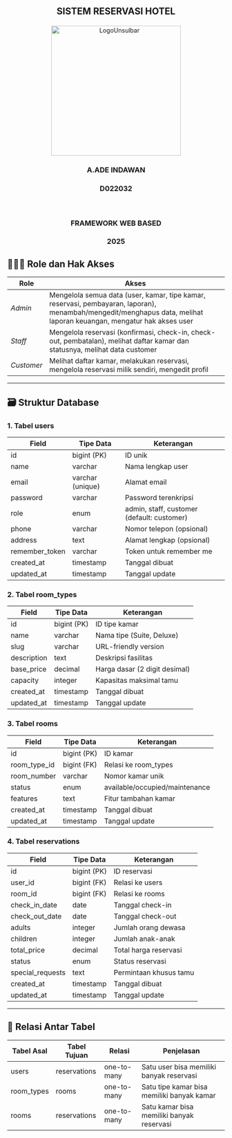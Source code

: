 ## <p align="center" style="margin-top: 0;">SISTEM RESERVASI HOTEL</p>

<p align="center">
  <img src="/public/LogoUnsulbar.png" width="300" alt="LogoUnsulbar" />
</p>

### <p align="center">A.ADE INDAWAN</p>

### <p align="center">D022032</p></br>

### <p align="center">FRAMEWORK WEB BASED</p>

### <p align="center">2025</p>

## 🧑‍🤝‍🧑 Role dan Hak Akses

| Role         | Akses                                                                              |
|--------------|-----------------------------------------------------------------------------------|
| *Admin*      | Mengelola semua data (user, kamar, tipe kamar, reservasi, pembayaran, laporan), menambah/mengedit/menghapus data, melihat laporan keuangan, mengatur hak akses user |
| *Staff*      | Mengelola reservasi (konfirmasi, check-in, check-out, pembatalan), melihat daftar kamar dan statusnya, melihat data customer |
| *Customer*   | Melihat daftar kamar, melakukan reservasi, mengelola reservasi milik sendiri, mengedit profil |

---

## 🗃 Struktur Database

### 1. Tabel users

| Field          | Tipe Data        | Keterangan                                |
|----------------|------------------|-------------------------------------------|
| id             | bigint (PK)      | ID unik                                   |
| name           | varchar          | Nama lengkap user                         |
| email          | varchar (unique) | Alamat email                              |
| password       | varchar          | Password terenkripsi                      |
| role           | enum             | admin, staff, customer (default: customer)|
| phone          | varchar          | Nomor telepon (opsional)                  |
| address        | text             | Alamat lengkap (opsional)                 |
| remember_token | varchar          | Token untuk remember me                   |
| created_at     | timestamp        | Tanggal dibuat                            |
| updated_at     | timestamp        | Tanggal update                            |

### 2. Tabel room_types

| Field       | Tipe Data   | Keterangan                     |
|-------------|-------------|--------------------------------|
| id          | bigint (PK) | ID tipe kamar                  |
| name        | varchar     | Nama tipe (Suite, Deluxe)      |
| slug        | varchar     | URL-friendly version           |
| description | text        | Deskripsi fasilitas            |
| base_price  | decimal     | Harga dasar (2 digit desimal)  |
| capacity    | integer     | Kapasitas maksimal tamu        |
| created_at  | timestamp   | Tanggal dibuat                 |
| updated_at  | timestamp   | Tanggal update                 |

### 3. Tabel rooms

| Field        | Tipe Data   | Keterangan                     |
|--------------|-------------|--------------------------------|
| id           | bigint (PK) | ID kamar                       |
| room_type_id | bigint (FK) | Relasi ke room_types           |
| room_number  | varchar     | Nomor kamar unik               |
| status       | enum        | available/occupied/maintenance |
| features     | text        | Fitur tambahan kamar           |
| created_at   | timestamp   | Tanggal dibuat                 |
| updated_at   | timestamp   | Tanggal update                 |

### 4. Tabel reservations

| Field            | Tipe Data   | Keterangan                     |
|------------------|-------------|--------------------------------|
| id               | bigint (PK) | ID reservasi                   |
| user_id          | bigint (FK) | Relasi ke users                |
| room_id          | bigint (FK) | Relasi ke rooms                |
| check_in_date    | date        | Tanggal check-in               |
| check_out_date   | date        | Tanggal check-out              |
| adults           | integer     | Jumlah orang dewasa            |
| children         | integer     | Jumlah anak-anak               |
| total_price      | decimal     | Total harga reservasi          |
| status           | enum        | Status reservasi               |
| special_requests | text        | Permintaan khusus tamu         |
| created_at       | timestamp   | Tanggal dibuat                 |
| updated_at       | timestamp   | Tanggal update                 |

---

## 🔗 Relasi Antar Tabel

| Tabel Asal  | Tabel Tujuan | Relasi      | Penjelasan                                  |
|-------------|--------------|-------------|----------------------------------------------|
| users       | reservations | one-to-many | Satu user bisa memiliki banyak reservasi     |
| room_types  | rooms        | one-to-many | Satu tipe kamar bisa memiliki banyak kamar   |
| rooms       | reservations | one-to-many | Satu kamar bisa memiliki banyak reservasi   |